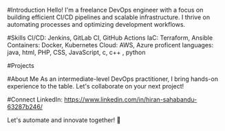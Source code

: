 #Introduction
Hello! I'm a freelance DevOps engineer with a focus on building efficient CI/CD pipelines and scalable infrastructure. I thrive on automating processes and optimizing development workflows.

#Skills
CI/CD: Jenkins, GitLab CI, GitHub Actions
IaC: Terraform, Ansible
Containers: Docker, Kubernetes
Cloud: AWS, Azure
proficent languages: java, html, PHP, CSS, JavaScript, c, c++ , python

#Projects


#About Me
As an intermediate-level DevOps practitioner, I bring hands-on experience to the table. Let's collaborate on your next project!

#Connect
LinkedIn: https://www.linkedin.com/in/hiran-sahabandu-63287b246/



Let's automate and innovate together! 🚀
